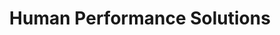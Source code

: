 ---
title: "Human Performance Solutions"
type: "thumb"
weight: 3
draft: false
url_sml: "/images/design/HPS_design_lrg"
url_lge: "/images/design/HPS_design_lrg"
alt: "Brand design for Human Performance Solutions"
---